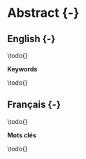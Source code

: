 # Abstract {-}

## English {-}

\todo{}

**Keywords**

\todo{}


## Français {-}

\todo{}

**Mots clés**

\todo{}
